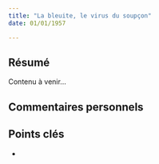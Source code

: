 ```yaml
---
title: "La bleuite, le virus du soupçon"
date: 01/01/1957

---
```


## Résumé
Contenu à venir…

## Commentaires personnels

## Points clés
- 
